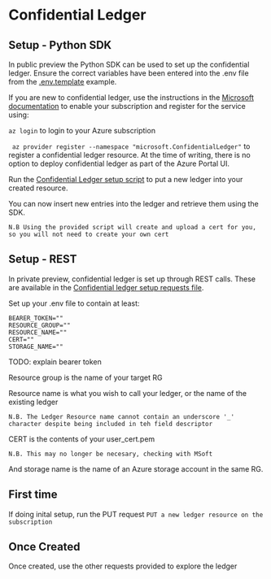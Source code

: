 # Confidential Ledger

## Setup - Python SDK

In public preview the Python SDK can be used to set up the confidential ledger. Ensure the correct variables have been entered into the .env file from the [.env.template](confidential-server/.env.template) example.

If you are new to confidential ledger, use the instructions in the [Microsoft documentation](https://docs.microsoft.com/en-gb/azure/confidential-ledger/quickstart-python?tabs=azure-cli) to enable your subscription and register for the service using:

`az login` to login to your Azure subscription

` az provider register --namespace "microsoft.ConfidentialLedger"` to register a confidential ledger resource. At the time of writing, there is no option to deploy confidential ledger as part of the Azure Portal UI.

Run the [Confidential Ledger setup script](confidential-server/confidential-setup.py) to put a new ledger into your created resource.

You can now insert new entries into the ledger and retrieve them using the SDK.

`N.B Using the provided script will create and upload a cert for you, so you will not need to create your own cert`

## Setup - REST

In private preview, confidential ledger is set up through REST calls. These are available in the [Confidential ledger setup requests file](confidential-server/confidential-setup.http).

Set up your .env file to contain at least:

```
BEARER_TOKEN=""
RESOURCE_GROUP=""
RESOURCE_NAME=""
CERT=""
STORAGE_NAME=""
```

TODO: explain bearer token

Resource group is the name of your target RG

Resource name is what you wish to call your ledger, or the name of the existing ledger

`N.B. The Ledger Resource name cannot contain an underscore '_' character despite being included in teh field descriptor`

CERT is the contents of your user_cert.pem

`N.B. This may no longer be necesary, checking with MSoft`

And storage name is the name of an Azure storage account in the same RG.

## First time

If doing inital setup, run the PUT request `PUT a new ledger resource on the subscription`

## Once Created

Once created, use the other requests provided to explore the ledger
